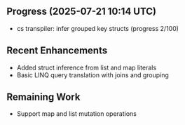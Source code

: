 ## Progress (2025-07-21 10:14 UTC)
- cs transpiler: infer grouped key structs (progress 2/100)

## Recent Enhancements
- Added struct inference from list and map literals
- Basic LINQ query translation with joins and grouping

## Remaining Work
- Support map and list mutation operations
